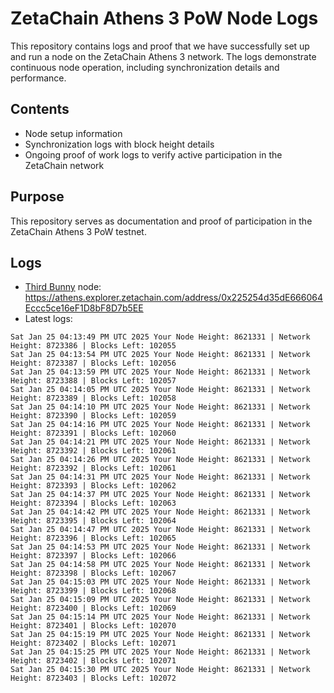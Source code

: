 # ZetaChain Athens 3 PoW Node Logs
This repository contains logs and proof that we have successfully set up and run a node on the ZetaChain Athens 3 network. The logs demonstrate continuous node operation, including synchronization details and performance.

## Contents
- Node setup information
- Synchronization logs with block height details
- Ongoing proof of work logs to verify active participation in the ZetaChain network

## Purpose
This repository serves as documentation and proof of participation in the ZetaChain Athens 3 PoW testnet.

## Logs

- [Third Bunny](https://thirdbunny.xyz/) node: https://athens.explorer.zetachain.com/address/0x225254d35dE666064Eccc5ce16eF1D8bF8D7b5EE
- Latest logs:
```
Sat Jan 25 04:13:49 PM UTC 2025 Your Node Height: 8621331 | Network Height: 8723386 | Blocks Left: 102055
Sat Jan 25 04:13:54 PM UTC 2025 Your Node Height: 8621331 | Network Height: 8723387 | Blocks Left: 102056
Sat Jan 25 04:13:59 PM UTC 2025 Your Node Height: 8621331 | Network Height: 8723388 | Blocks Left: 102057
Sat Jan 25 04:14:05 PM UTC 2025 Your Node Height: 8621331 | Network Height: 8723389 | Blocks Left: 102058
Sat Jan 25 04:14:10 PM UTC 2025 Your Node Height: 8621331 | Network Height: 8723390 | Blocks Left: 102059
Sat Jan 25 04:14:16 PM UTC 2025 Your Node Height: 8621331 | Network Height: 8723391 | Blocks Left: 102060
Sat Jan 25 04:14:21 PM UTC 2025 Your Node Height: 8621331 | Network Height: 8723392 | Blocks Left: 102061
Sat Jan 25 04:14:26 PM UTC 2025 Your Node Height: 8621331 | Network Height: 8723392 | Blocks Left: 102061
Sat Jan 25 04:14:31 PM UTC 2025 Your Node Height: 8621331 | Network Height: 8723393 | Blocks Left: 102062
Sat Jan 25 04:14:37 PM UTC 2025 Your Node Height: 8621331 | Network Height: 8723394 | Blocks Left: 102063
Sat Jan 25 04:14:42 PM UTC 2025 Your Node Height: 8621331 | Network Height: 8723395 | Blocks Left: 102064
Sat Jan 25 04:14:47 PM UTC 2025 Your Node Height: 8621331 | Network Height: 8723396 | Blocks Left: 102065
Sat Jan 25 04:14:53 PM UTC 2025 Your Node Height: 8621331 | Network Height: 8723397 | Blocks Left: 102066
Sat Jan 25 04:14:58 PM UTC 2025 Your Node Height: 8621331 | Network Height: 8723398 | Blocks Left: 102067
Sat Jan 25 04:15:03 PM UTC 2025 Your Node Height: 8621331 | Network Height: 8723399 | Blocks Left: 102068
Sat Jan 25 04:15:09 PM UTC 2025 Your Node Height: 8621331 | Network Height: 8723400 | Blocks Left: 102069
Sat Jan 25 04:15:14 PM UTC 2025 Your Node Height: 8621331 | Network Height: 8723401 | Blocks Left: 102070
Sat Jan 25 04:15:19 PM UTC 2025 Your Node Height: 8621331 | Network Height: 8723402 | Blocks Left: 102071
Sat Jan 25 04:15:25 PM UTC 2025 Your Node Height: 8621331 | Network Height: 8723402 | Blocks Left: 102071
Sat Jan 25 04:15:30 PM UTC 2025 Your Node Height: 8621331 | Network Height: 8723403 | Blocks Left: 102072
```
